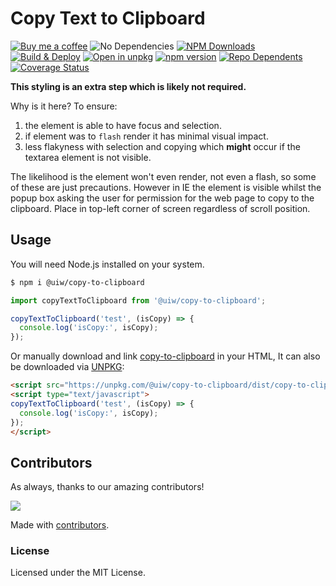 Copy Text to Clipboard
===

[![Buy me a coffee](https://img.shields.io/badge/Buy%20me%20a%20coffee-048754?logo=buymeacoffee)](https://jaywcjlove.github.io/#/sponsor) 
![No Dependencies](http://jaywcjlove.github.io/sb/status/no-dependencies.svg)
[![NPM Downloads](https://img.shields.io/npm/dm/@uiw/copy-to-clipboard.svg?style=flat)](https://www.npmjs.com/package/@uiw/copy-to-clipboard)
[![Build & Deploy](https://github.com/uiwjs/copy-to-clipboard/workflows/Build/badge.svg)](https://github.com/uiwjs/react-codemirror/actions)
[![Open in unpkg](https://img.shields.io/badge/Open%20in-unpkg-blue)](https://uiwjs.github.io/npm-unpkg/#/pkg/@uiw/copy-to-clipboard/file/README.md)
[![npm version](https://img.shields.io/npm/v/@uiw/copy-to-clipboard.svg)](https://www.npmjs.com/package/@uiw/copy-to-clipboard)
[![Repo Dependents](https://badgen.net/github/dependents-repo/uiwjs/copy-to-clipboard)](https://github.com/uiwjs/copy-to-clipboard/network/dependents)
[![Coverage Status](https://uiwjs.github.io/copy-to-clipboard/badges.svg)](https://uiwjs.github.io/copy-to-clipboard/lcov-report/)

**This styling is an extra step which is likely not required.**

Why is it here? To ensure:

1. the element is able to have focus and selection.
2. if element was to `flash` render it has minimal visual impact.
3. less flakyness with selection and copying which **might** occur if the textarea element is not visible.

The likelihood is the element won't even render, not even a flash, so some of these are just precautions. However in IE the element is visible whilst the popup box asking the user for permission for the web page to copy to the clipboard. Place in top-left corner of screen regardless of scroll position.

## Usage

You will need Node.js installed on your system.

```bash
$ npm i @uiw/copy-to-clipboard
```

```js
import copyTextToClipboard from '@uiw/copy-to-clipboard';

copyTextToClipboard('test', (isCopy) => {
  console.log('isCopy:', isCopy);
});
```

Or manually download and link [copy-to-clipboard](https://unpkg.com/@uiw/copy-to-clipboard/dist/) in your HTML, It can also be downloaded via [UNPKG](https://unpkg.com/@uiw/copy-to-clipboard/dist/):

```html
<script src="https://unpkg.com/@uiw/copy-to-clipboard/dist/copy-to-clipboard.umd.js"></script>
<script type="text/javascript">
copyTextToClipboard('test', (isCopy) => {
  console.log('isCopy:', isCopy);
});
</script>
```

## Contributors

As always, thanks to our amazing contributors!

<a href="https://github.com/uiwjs/copy-to-clipboard/graphs/contributors">
  <img src="https://uiwjs.github.io/copy-to-clipboard/CONTRIBUTORS.svg" />
</a>

Made with [contributors](https://github.com/jaywcjlove/github-action-contributors).

### License

Licensed under the MIT License.
